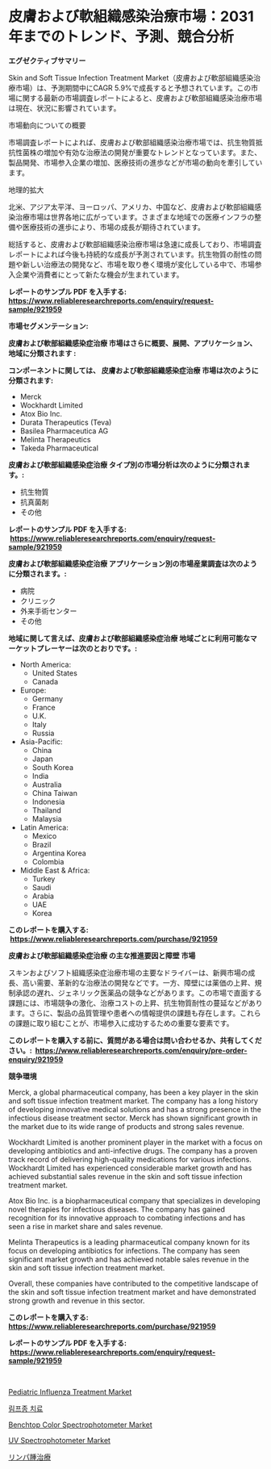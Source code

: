 <p><h1>皮膚および軟組織感染治療市場：2031年までのトレンド、予測、競合分析</h1></p><p><strong>エグゼクティブサマリー</strong></p>
<p><p>Skin and Soft Tissue Infection Treatment Market（皮膚および軟部組織感染治療市場）は、予測期間中にCAGR 5.9%で成長すると予想されています。この市場に関する最新の市場調査レポートによると、皮膚および軟部組織感染治療市場は現在、状況に影響されています。</p><p>市場動向についての概要</p><p>市場調査レポートによれば、皮膚および軟部組織感染治療市場では、抗生物質抵抗性菌株の増加や有効な治療法の開発が重要なトレンドとなっています。また、製品開発、市場参入企業の増加、医療技術の進歩などが市場の動向を牽引しています。</p><p>地理的拡大</p><p>北米、アジア太平洋、ヨーロッパ、アメリカ、中国など、皮膚および軟部組織感染治療市場は世界各地に広がっています。さまざまな地域での医療インフラの整備や医療技術の進歩により、市場の成長が期待されています。</p><p>総括すると、皮膚および軟部組織感染治療市場は急速に成長しており、市場調査レポートによれば今後も持続的な成長が予測されています。抗生物質の耐性の問題や新しい治療法の開発など、市場を取り巻く環境が変化している中で、市場参入企業や消費者にとって新たな機会が生まれています。</p></p>
<p><strong>レポートのサンプル PDF を入手する: <a href="https://www.reliableresearchreports.com/enquiry/request-sample/921959">https://www.reliableresearchreports.com/enquiry/request-sample/921959</a></strong></p>
<p><strong>市場セグメンテーション:</strong></p>
<p><strong> 皮膚および軟部組織感染症治療 市場はさらに概要、展開、アプリケーション、地域に分類されます :</strong></p>
<p><strong>コンポーネントに関しては、 皮膚および軟部組織感染症治療 市場は次のように分類されます: &nbsp;</strong></p>
<p><ul><li>Merck</li><li>Wockhardt Limited</li><li>Atox Bio Inc.</li><li>Durata Therapeutics (Teva)</li><li>Basilea Pharmaceutica AG</li><li>Melinta Therapeutics</li><li>Takeda Pharmaceutical</li></ul></p>
<p><strong> 皮膚および軟部組織感染症治療 タイプ別の市場分析は次のように分類されます。:</strong></p>
<p><ul><li>抗生物質</li><li>抗真菌剤</li><li>その他</li></ul></p>
<p><strong>レポートのサンプル PDF を入手する: &nbsp;<a href="https://www.reliableresearchreports.com/enquiry/request-sample/921959">https://www.reliableresearchreports.com/enquiry/request-sample/921959</a></strong></p>
<p><strong> 皮膚および軟部組織感染症治療 アプリケーション別の市場産業調査は次のように分類されます。:</strong></p>
<p><ul><li>病院</li><li>クリニック</li><li>外来手術センター</li><li>その他</li></ul></p>
<p><strong>地域に関して言えば、皮膚および軟部組織感染症治療 地域ごとに利用可能なマーケットプレーヤーは次のとおりです。:</strong></p>
<p><ul>
    <li>
        North America:
        <ul>
            <li>United States</li>
            <li>Canada</li>
        </ul>
    </li>
    <li>
        Europe:
        <ul>
            <li>Germany</li>
            <li>France</li>
            <li>U.K.</li>
            <li>Italy</li>
            <li>Russia</li>
        </ul>
    </li>
    <li>
        Asia-Pacific:
        <ul>
            <li>China</li>
            <li>Japan</li>
            <li>South Korea</li>
            <li>India</li>
            <li>Australia</li>
            <li>China Taiwan</li>
            <li>Indonesia</li>
            <li>Thailand</li>
            <li>Malaysia</li>
        </ul>
    </li>
    <li>
        Latin America:
        <ul>
            <li>Mexico</li>
            <li>Brazil</li>
            <li>Argentina Korea</li>
            <li>Colombia</li>
        </ul>
    </li>
    <li>
        Middle East & Africa:
        <ul>
            <li>Turkey</li>
            <li>Saudi</li>
            <li>Arabia</li>
            <li>UAE</li>
            <li>Korea</li>
        </ul>
    </li>
    </ul></p>
<p><strong>このレポートを購入する: &nbsp;<a href="https://www.reliableresearchreports.com/purchase/921959">https://www.reliableresearchreports.com/purchase/921959</a></strong></p>
<p><strong>皮膚および軟部組織感染症治療 の主な推進要因と障壁 市場</strong></p>
<p><p>スキンおよびソフト組織感染症治療市場の主要なドライバーは、新興市場の成長、高い需要、革新的な治療法の開発などです。一方、障壁には薬価の上昇、規制承認の遅れ、ジェネリック医薬品の競争などがあります。この市場で直面する課題には、市場競争の激化、治療コストの上昇、抗生物質耐性の蔓延などがあります。さらに、製品の品質管理や患者への情報提供の課題も存在します。これらの課題に取り組むことが、市場参入に成功するための重要な要素です。</p></p>
<p><strong>このレポートを購入する前に、質問がある場合は問い合わせるか、共有してください。:&nbsp; <a href="https://www.reliableresearchreports.com/enquiry/pre-order-enquiry/921959">https://www.reliableresearchreports.com/enquiry/pre-order-enquiry/921959</a></strong></p>
<p><strong>競争環境</strong></p>
<p><p>Merck, a global pharmaceutical company, has been a key player in the skin and soft tissue infection treatment market. The company has a long history of developing innovative medical solutions and has a strong presence in the infectious disease treatment sector. Merck has shown significant growth in the market due to its wide range of products and strong sales revenue. </p><p>Wockhardt Limited is another prominent player in the market with a focus on developing antibiotics and anti-infective drugs. The company has a proven track record of delivering high-quality medications for various infections. Wockhardt Limited has experienced considerable market growth and has achieved substantial sales revenue in the skin and soft tissue infection treatment market.</p><p>Atox Bio Inc. is a biopharmaceutical company that specializes in developing novel therapies for infectious diseases. The company has gained recognition for its innovative approach to combating infections and has seen a rise in market share and sales revenue. </p><p>Melinta Therapeutics is a leading pharmaceutical company known for its focus on developing antibiotics for infections. The company has seen significant market growth and has achieved notable sales revenue in the skin and soft tissue infection treatment market.</p><p>Overall, these companies have contributed to the competitive landscape of the skin and soft tissue infection treatment market and have demonstrated strong growth and revenue in this sector.</p></p>
<p><strong>このレポートを購入する: &nbsp; <a href="https://www.reliableresearchreports.com/purchase/921959">https://www.reliableresearchreports.com/purchase/921959</a></strong></p>
<p><strong>レポートのサンプル PDF を入手する: &nbsp;<a href="https://www.reliableresearchreports.com/enquiry/request-sample/921959">https://www.reliableresearchreports.com/enquiry/request-sample/921959</a></strong><strong></strong></p>
<p>&nbsp;</p>
<p><p><a href="https://github.com/mbisetmhermsr/Market-Research-Report-List-1/blob/main/pediatric-influenza-treatment-market.md">Pediatric Influenza Treatment Market</a></p><p><a href="https://github.com/laholand/Market-Research-Report-List-2/blob/main/2401432182415.md">림프종 치료</a></p><p><a href="https://issuu.com/reportprime-2/docs/benchtop-color-spectrophotometer-market-size-2030.">Benchtop Color Spectrophotometer Market</a></p><p><a href="https://issuu.com/reportprime-2/docs/uv-spectrophotometer-market-size-2030.pptx">UV Spectrophotometer Market</a></p><p><a href="https://github.com/lababdou/Market-Research-Report-List-2/blob/main/8036967182420.md">リンパ腫治療</a></p></p>